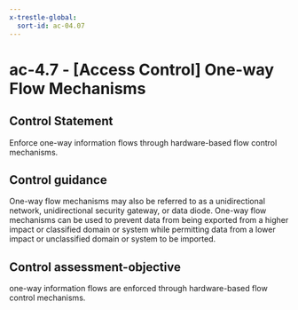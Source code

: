 ```yaml
---
x-trestle-global:
  sort-id: ac-04.07
---
```


# ac-4.7 - \[Access Control\] One-way Flow Mechanisms

## Control Statement

Enforce one-way information flows through hardware-based flow control mechanisms.

## Control guidance

One-way flow mechanisms may also be referred to as a unidirectional network, unidirectional security gateway, or data diode. One-way flow mechanisms can be used to prevent data from being exported from a higher impact or classified domain or system while permitting data from a lower impact or unclassified domain or system to be imported.

## Control assessment-objective

one-way information flows are enforced through hardware-based flow control mechanisms.
